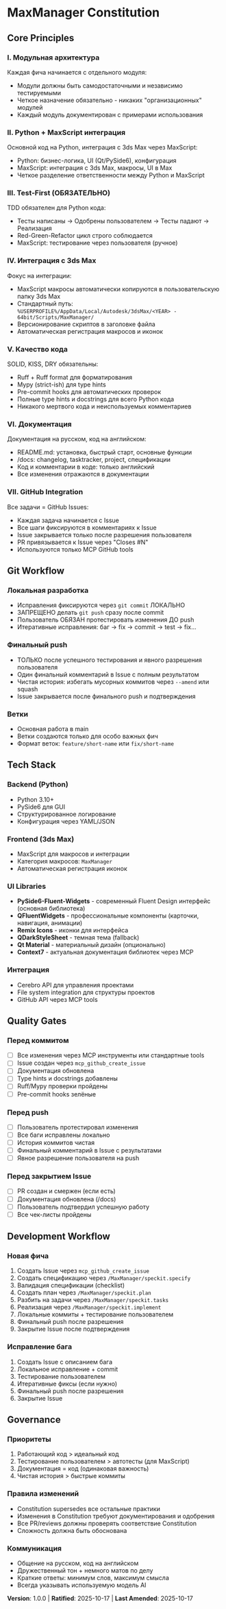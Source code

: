 # MaxManager Constitution

## Core Principles

### I. Модульная архитектура
Каждая фича начинается с отдельного модуля:
- Модули должны быть самодостаточными и независимо тестируемыми
- Четкое назначение обязательно - никаких "организационных" модулей
- Каждый модуль документирован с примерами использования

### II. Python + MaxScript интеграция
Основной код на Python, интеграция с 3ds Max через MaxScript:
- Python: бизнес-логика, UI (Qt/PySide6), конфигурация
- MaxScript: интеграция с 3ds Max, макросы, UI в Max
- Четкое разделение ответственности между Python и MaxScript

### III. Test-First (ОБЯЗАТЕЛЬНО)
TDD обязателен для Python кода:
- Тесты написаны → Одобрены пользователем → Тесты падают → Реализация
- Red-Green-Refactor цикл строго соблюдается
- MaxScript: тестирование через пользователя (ручное)

### IV. Интеграция с 3ds Max
Фокус на интеграции:
- MaxScript макросы автоматически копируются в пользовательскую папку 3ds Max
- Стандартный путь: `%USERPROFILE%/AppData/Local/Autodesk/3dsMax/<YEAR> - 64bit/Scripts/MaxManager/`
- Версионирование скриптов в заголовке файла
- Автоматическая регистрация макросов и иконок

### V. Качество кода
SOLID, KISS, DRY обязательны:
- Ruff + Ruff format для форматирования
- Mypy (strict-ish) для type hints
- Pre-commit hooks для автоматических проверок
- Полные type hints и docstrings для всего Python кода
- Никакого мертвого кода и неиспользуемых комментариев

### VI. Документация
Документация на русском, код на английском:
- README.md: установка, быстрый старт, основные функции
- /docs: changelog, tasktracker, project, спецификации
- Код и комментарии в коде: только английский
- Все изменения отражаются в документации

### VII. GitHub Integration
Все задачи = GitHub Issues:
- Каждая задача начинается с Issue
- Все шаги фиксируются в комментариях к Issue
- Issue закрывается только после разрешения пользователя
- PR привязывается к Issue через "Closes #N"
- Используются только MCP GitHub tools

## Git Workflow

### Локальная разработка
- Исправления фиксируются через `git commit` ЛОКАЛЬНО
- ЗАПРЕЩЕНО делать `git push` сразу после commit
- Пользователь ОБЯЗАН протестировать изменения ДО push
- Итеративные исправления: баг → fix → commit → test → fix...

### Финальный push
- ТОЛЬКО после успешного тестирования и явного разрешения пользователя
- Один финальный комментарий в Issue с полным результатом
- Чистая история: избегать мусорных коммитов через `--amend` или squash
- Issue закрывается после финального push и подтверждения

### Ветки
- Основная работа в main
- Ветки создаются только для особо важных фич
- Формат веток: `feature/short-name` или `fix/short-name`

## Tech Stack

### Backend (Python)
- Python 3.10+
- PySide6 для GUI
- Структурированное логирование
- Конфигурация через YAML/JSON

### Frontend (3ds Max)
- MaxScript для макросов и интеграции
- Категория макросов: `MaxManager`
- Автоматическая регистрация иконок

### UI Libraries
- **PySide6-Fluent-Widgets** - современный Fluent Design интерфейс (основная библиотека)
- **QFluentWidgets** - профессиональные компоненты (карточки, навигация, анимации)
- **Remix Icons** - иконки для интерфейса
- **QDarkStyleSheet** - темная тема (fallback)
- **Qt Material** - материальный дизайн (опционально)
- **Context7** - актуальная документация библиотек через MCP

### Интеграция
- Cerebro API для управления проектами
- File system integration для структуры проектов
- GitHub API через MCP tools

## Quality Gates

### Перед коммитом
- [ ] Все изменения через MCP инструменты или стандартные tools
- [ ] Issue создан через `mcp_github_create_issue`
- [ ] Документация обновлена
- [ ] Type hints и docstrings добавлены
- [ ] Ruff/Mypy проверки пройдены
- [ ] Pre-commit hooks зелёные

### Перед push
- [ ] Пользователь протестировал изменения
- [ ] Все баги исправлены локально
- [ ] История коммитов чистая
- [ ] Финальный комментарий в Issue с результатами
- [ ] Явное разрешение пользователя на push

### Перед закрытием Issue
- [ ] PR создан и смержен (если есть)
- [ ] Документация обновлена (/docs)
- [ ] Пользователь подтвердил успешную работу
- [ ] Все чек-листы пройдены

## Development Workflow

### Новая фича
1. Создать Issue через `mcp_github_create_issue`
2. Создать спецификацию через `/MaxManager/speckit.specify`
3. Валидация спецификации (checklist)
4. Создать план через `/MaxManager/speckit.plan`
5. Разбить на задачи через `/MaxManager/speckit.tasks`
6. Реализация через `/MaxManager/speckit.implement`
7. Локальные коммиты + тестирование пользователем
8. Финальный push после разрешения
9. Закрытие Issue после подтверждения

### Исправление бага
1. Создать Issue с описанием бага
2. Локальное исправление + commit
3. Тестирование пользователем
4. Итеративные фиксы (если нужно)
5. Финальный push после разрешения
6. Закрытие Issue

## Governance

### Приоритеты
1. Работающий код > идеальный код
2. Тестирование пользователем > автотесты (для MaxScript)
3. Документация = код (одинаковая важность)
4. Чистая история > быстрые коммиты

### Правила изменений
- Constitution supersedes все остальные практики
- Изменения в Constitution требуют документирования и одобрения
- Все PR/reviews должны проверять соответствие Constitution
- Сложность должна быть обоснована

### Коммуникация
- Общение на русском, код на английском
- Дружественный тон + немного матов по делу
- Краткие ответы: минимум слов, максимум смысла
- Всегда указывать используемую модель AI

**Version**: 1.0.0 | **Ratified**: 2025-10-17 | **Last Amended**: 2025-10-17
